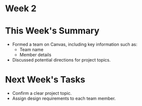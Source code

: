 # Week 2
# This Week's Summary
- Formed a team on Canvas, including key information such as:
  - Team name
  - Member details
- Discussed potential directions for project topics.

# Next Week's Tasks
- Confirm a clear project topic.
- Assign design requirements to each team member.